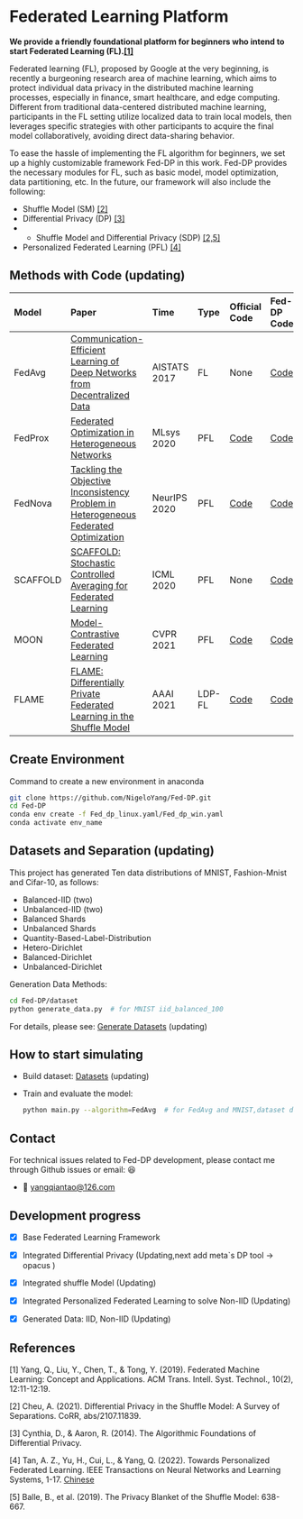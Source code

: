 # Federated Learning Platform

**We provide a friendly foundational platform for beginners who intend to start Federated Learning (FL).[[1]](#1)**

Federated learning (FL), proposed by Google at the very beginning, is recently a burgeoning research area of machine
learning, which aims to protect individual data privacy in the distributed machine learning processes, especially in
finance, smart healthcare, and edge computing. Different from traditional data-centered distributed machine learning,
participants in the FL setting utilize localized data to train local models, then leverages specific strategies with
other participants to acquire the final model collaboratively, avoiding direct data-sharing behavior.

To ease the hassle of implementing the FL algorithm for beginners, we set up a highly customizable framework Fed-DP 
in this work. Fed-DP provides the necessary modules for FL, such as basic model, model optimization, data partitioning,
etc. In the future, our framework will also include the following:

- Shuffle Model (SM) [[2]](#2)
- Differential Privacy (DP) [[3]](#3)
- - Shuffle Model and Differential Privacy (SDP) [[2,5]](#5)
- Personalized Federated Learning (PFL) [[4]](#4)



## Methods with Code (updating)
| Model    | Paper                                                                                                                         | Time         | Type     | Official Code                                  | Fed-DP Code       | Methods                | DP          |
|:---------|:------------------------------------------------------------------------------------------------------------------------------|:-------------|:---------|:-----------------------------------------------|:------------------|:-----------------------|:------------|
| FedAvg   | [Communication-Efficient Learning of Deep Networks from Decentralized Data](http://proceedings.mlr.press/v54/mcmahan17a.html) | AISTATS 2017 | FL       | None                                           | [Code](./main.py) |                        | CDP,LDP     |
| FedProx  | [Federated Optimization in Heterogeneous Networks](https://arxiv.org/abs/1812.06127)                                          | MLsys 2020   | PFL      | [Code](https://github.com/litian96/FedProx)    | [Code](./main.py) | Regularized Local Loss | CDP,LDP     |
| FedNova  | [Tackling the Objective Inconsistency Problem in Heterogeneous Federated Optimization](https://arxiv.org/abs/2007.07481)      | NeurIPS 2020 | PFL      | [Code](https://github.com/JYWa/FedNova)        | [Code](./main.py) | Regularized Local Loss | CDP,LDP     |
| SCAFFOLD | [SCAFFOLD: Stochastic Controlled Averaging for Federated Learning](http://proceedings.mlr.press/v119/karimireddy20a.html)     | ICML 2020    | PFL      | None                                           | [Code](./main.py) | Regularized Local Loss | CDP,LDP     |
| MOON     | [Model-Contrastive Federated Learning](https://arxiv.org/abs/2103.16257)                                                      | CVPR 2021    | PFL      | [Code](https://github.com/QinbinLi/MOON)       | [Code](./main.py) | Regularized Local Loss | CDP,LDP     |
| FLAME    | [FLAME: Differentially Private Federated Learning in the Shuffle Model](https://arxiv.org/abs/2009.08063)                     | AAAI 2021    | LDP-FL   | [Code](https://github.com/Rachelxuan11/FLAME)  | [Code](./main.py) | SDP                    | CDP,LDP,SDP |


## Create Environment 
Command to create a new environment in anaconda
  ```bash
  git clone https://github.com/NigeloYang/Fed-DP.git
  cd Fed-DP
  conda env create -f Fed_dp_linux.yaml/Fed_dp_win.yaml
  conda activate env_name
  ```

## Datasets and Separation (updating)
This project has generated Ten data distributions of MNIST, Fashion-Mnist and Cifar-10, as follows:
- Balanced-IID (two)
- Unbalanced-IID (two)
- Balanced Shards
- Unbalanced Shards
- Quantity-Based-Label-Distribution
- Hetero-Dirichlet
- Balanced-Dirichlet
- Unbalanced-Dirichlet

Generation Data Methods:
```bash
cd Fed-DP/dataset
python generate_data.py  # for MNIST iid_balanced_100
```
For details, please see: [Generate Datasets](./dataset/README.md)  (updating)

## How to start simulating

- Build dataset: [Datasets](./dataset/README.md) (updating)

- Train and evaluate the model:
    ```bash
    python main.py --algorithm=FedAvg  # for FedAvg and MNIST,dataset distribution --dataiid=1
    ```

## Contact

For technical issues related to Fed-DP development, please contact me through Github issues or email:
  :satisfied: 

- 📧 yangqiantao@126.com

## Development progress
- [x] Base Federated Learning Framework
- [x] Integrated Differential Privacy (Updating,next add meta`s DP tool -> opacus )
- [x] Integrated shuffle Model (Updating)
- [x] Integrated Personalized Federated Learning to solve Non-IID (Updating)
- [x] Generated Data: IID, Non-IID (Updating)


## References
<a id="1">[1]</a> Yang, Q., Liu, Y., Chen, T., & Tong, Y. (2019). Federated Machine Learning: Concept and Applications. ACM Trans. Intell. Syst. Technol., 10(2), 12:11-12:19.

<a id="1">[2]</a> Cheu, A. (2021). Differential Privacy in the Shuffle Model: A Survey of Separations. CoRR, abs/2107.11839.

<a id="1">[3]</a> Cynthia, D., & Aaron, R. (2014). The Algorithmic Foundations of Differential Privacy.

<a id="1">[4]</a> Tan, A. Z., Yu, H., Cui, L., & Yang, Q. (2022). Towards Personalized Federated Learning. IEEE Transactions on Neural Networks and Learning Systems, 1-17. [Chinese](https://zhuanlan.zhihu.com/p/621188058)

<a id="1">[5]</a> Balle, B., et al. (2019). The Privacy Blanket of the Shuffle Model: 638-667.